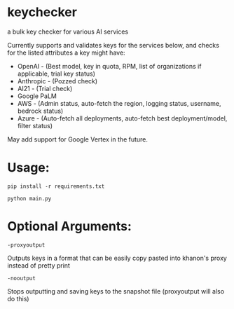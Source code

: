 # keychecker
a bulk key checker for various AI services

Currently supports and validates keys for the services below, and checks for the listed attributes a key might have:

- OpenAI - (Best model, key in quota, RPM, list of organizations if applicable, trial key status)
- Anthropic - (Pozzed check)
- AI21 - (Trial check)
- Google PaLM
- AWS - (Admin status, auto-fetch the region, logging status, username, bedrock status)
- Azure - (Auto-fetch all deployments, auto-fetch best deployment/model, filter status)

May add support for Google Vertex in the future.
# Usage:
`pip install -r requirements.txt`

`python main.py`

# Optional Arguments:

`-proxyoutput`

Outputs keys in a format that can be easily copy pasted into khanon's proxy instead of pretty print


`-nooutput`

Stops outputting and saving keys to the snapshot file (proxyoutput will also do this)
